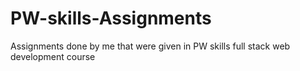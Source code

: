 # PW-skills-Assignments
Assignments done by me that were given in PW skills full stack web development course
